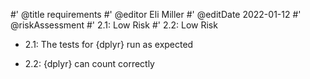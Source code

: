 #' @title requirements
#' @editor Eli Miller
#' @editDate 2022-01-12
#' @riskAssessment
#' 2.1: Low Risk
#' 2.2: Low Risk

+ 2.1: The tests for {dplyr} run as expected

+ 2.2: {dplyr} can count correctly

